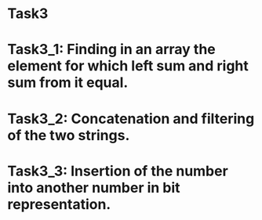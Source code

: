 # Task3
# Task3_1: Finding in an array the element for which left sum and right sum from it equal.
# Task3_2: Concatenation and filtering of the two strings.
# Task3_3: Insertion of the number into another number in bit representation.
